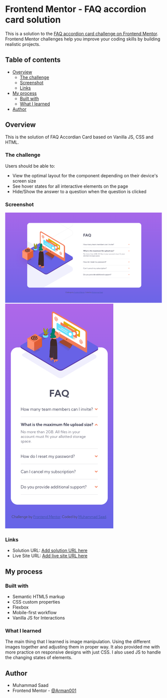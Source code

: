 # Frontend Mentor - FAQ accordion card solution

This is a solution to the [FAQ accordion card challenge on Frontend Mentor](https://www.frontendmentor.io/challenges/faq-accordion-card-XlyjD0Oam). Frontend Mentor challenges help you improve your coding skills by building realistic projects. 

## Table of contents

- [Overview](#overview)
  - [The challenge](#the-challenge)
  - [Screenshot](#screenshot)
  - [Links](#links)
- [My process](#my-process)
  - [Built with](#built-with)
  - [What I learned](#what-i-learned)
- [Author](#author)



## Overview
This is the solution of FAQ Accordian Card based on Vanilla JS, CSS and HTML.
### The challenge

Users should be able to:

- View the optimal layout for the component depending on their device's screen size
- See hover states for all interactive elements on the page
- Hide/Show the answer to a question when the question is clicked

### Screenshot

![Desktop Design](image-2.png)
![Mobile Design](image-3.png)
### Links

- Solution URL: [Add solution URL here](https://your-solution-url.com)
- Live Site URL: [Add live site URL here](https://your-live-site-url.com)

## My process

### Built with

- Semantic HTML5 markup
- CSS custom properties
- Flexbox
- Mobile-first workflow
- Vanilla JS for Interactions

### What I learned

The main thing that I learned is image manipulation. Using the different images together and adjusting them in proper way. It also provided me with more practice on responsive designs with just CSS. I also used JS to handle the changing states of elements.


## Author
- Muhammad Saad
- Frontend Mentor - [@Arman001](https://www.frontendmentor.io/profile/Arman001)
